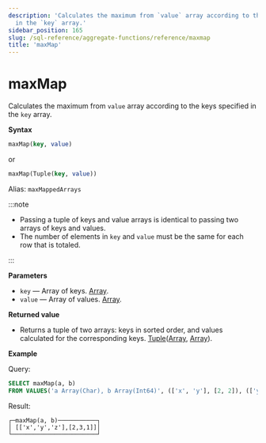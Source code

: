 ```yaml
---
description: 'Calculates the maximum from `value` array according to the keys specified
  in the `key` array.'
sidebar_position: 165
slug: /sql-reference/aggregate-functions/reference/maxmap
title: 'maxMap'
---
```


# maxMap

Calculates the maximum from `value` array according to the keys specified in the `key` array.

**Syntax**

```sql
maxMap(key, value)
```

or

```sql
maxMap(Tuple(key, value))
```

Alias: `maxMappedArrays`

:::note

- Passing a tuple of keys and value arrays is identical to passing two arrays of keys and values.
- The number of elements in `key` and `value` must be the same for each row that is totaled.

:::

**Parameters**

- `key` — Array of keys. [Array](../../data-types/array.md).
- `value` — Array of values. [Array](../../data-types/array.md).

**Returned value**

- Returns a tuple of two arrays: keys in sorted order, and values calculated for the corresponding keys. [Tuple](../../data-types/tuple.md)([Array](../../data-types/array.md), [Array](../../data-types/array.md)).

**Example**

Query:

```sql
SELECT maxMap(a, b)
FROM VALUES('a Array(Char), b Array(Int64)', (['x', 'y'], [2, 2]), (['y', 'z'], [3, 1]))
```

Result:

```text
┌─maxMap(a, b)───────────┐
│ [['x','y','z'],[2,3,1]]│
└────────────────────────┘
```
